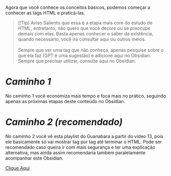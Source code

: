 Agora que você conhece os conceitos básicos, podemos começar a conhecer as tags HTML e praticá-las.

> [!Tip] Aviso
> Saliento que essa é a etapa mais core do estudo de HTML, entretanto, não quero que você decore ou se preocupe demais com elas. Basta apenas conhecer e saber da existência, quando necessário, você irá consultar aqui ou outros meios.<br><br>Sempre que ver uma tag que não conheça, apenas pesquise sobre o que ela faz (GPT é uma sugestão) e adicione aqui no Obsidian. Sempre que precisar utilizar, consulte aqui no Obsidian.

# *Caminho 1* 

No caminho 1 você economiza mais tempo e foca mais no prático, seguindo apenas as próximas etapas deste conteúdo no Obsidian.

# *Caminho 2 (recomendado)*

No caminho 2 você vê esta playlist do Guanabara a partir do vídeo 13, pois ele basicamente só vai mostrar tag por tag até terminar o HTML.
Pode ser recomendado caso queira ir com mais segurança e ter uma explicação alternativa, mas ainda assim recomendaria também paralelamente acompanhar este Obsidian.

<a href="https://www.youtube.com/watch?v=f6NTJdtEFOc&list=PLHz_AreHm4dkZ9-atkcmcBaMZdmLHft8n&index=13">Clique Aqui</a>